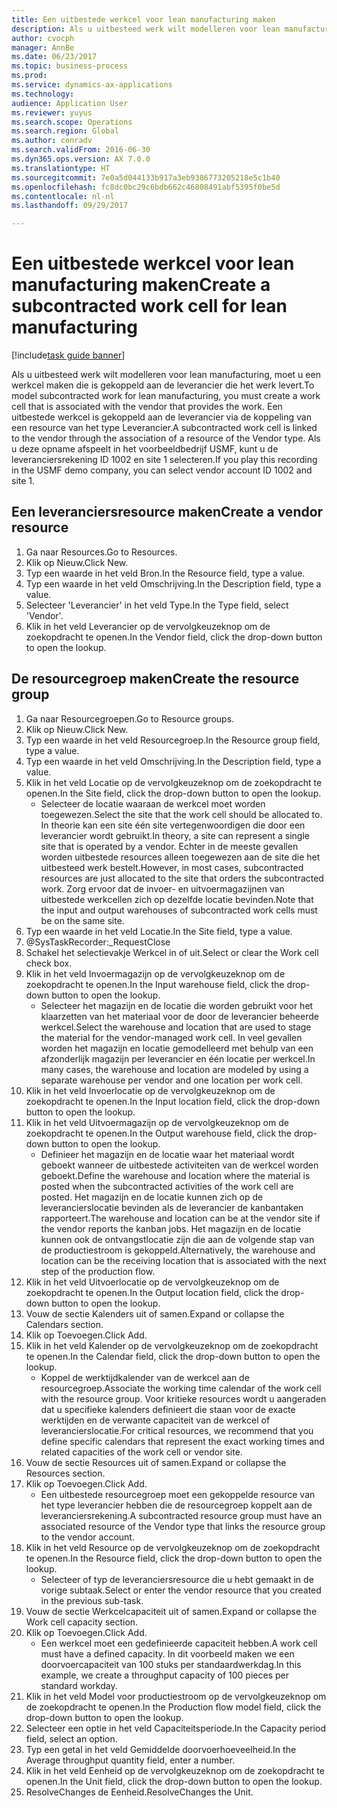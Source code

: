 ```yaml
--- 
title: Een uitbestede werkcel voor lean manufacturing maken
description: Als u uitbesteed werk wilt modelleren voor lean manufacturing, moet u een werkcel maken die is gekoppeld aan de leverancier die het werk levert.
author: cvocph
manager: AnnBe
ms.date: 06/23/2017
ms.topic: business-process
ms.prod: 
ms.service: dynamics-ax-applications
ms.technology: 
audience: Application User
ms.reviewer: yuyus
ms.search.scope: Operations
ms.search.region: Global
ms.author: conradv
ms.search.validFrom: 2016-06-30
ms.dyn365.ops.version: AX 7.0.0
ms.translationtype: HT
ms.sourcegitcommit: 7e0a5d044133b917a3eb9386773205218e5c1b40
ms.openlocfilehash: fc8dc0bc29c6bdb662c46808491abf5395f0be5d
ms.contentlocale: nl-nl
ms.lasthandoff: 09/29/2017

---
```

# <a name="create-a-subcontracted-work-cell-for-lean-manufacturing"></a><span data-ttu-id="919d4-103">Een uitbestede werkcel voor lean manufacturing maken</span><span class="sxs-lookup"><span data-stu-id="919d4-103">Create a subcontracted work cell for lean manufacturing</span></span>

[!include[task guide banner](../../includes/task-guide-banner.md)]

<span data-ttu-id="919d4-104">Als u uitbesteed werk wilt modelleren voor lean manufacturing, moet u een werkcel maken die is gekoppeld aan de leverancier die het werk levert.</span><span class="sxs-lookup"><span data-stu-id="919d4-104">To model subcontracted work for lean manufacturing, you must create a work cell that is associated with the vendor that provides the work.</span></span> <span data-ttu-id="919d4-105">Een uitbestede werkcel is gekoppeld aan de leverancier via de koppeling van een resource van het type Leverancier.</span><span class="sxs-lookup"><span data-stu-id="919d4-105">A subcontracted work cell is linked to the vendor through the association of a resource of the Vendor type.</span></span> <span data-ttu-id="919d4-106">Als u deze opname afspeelt in het voorbeeldbedrijf USMF, kunt u de leveranciersrekening ID 1002 en site 1 selecteren.</span><span class="sxs-lookup"><span data-stu-id="919d4-106">If you play this recording in the USMF demo company, you can select vendor account ID 1002 and site 1.</span></span>


## <a name="create-a-vendor-resource"></a><span data-ttu-id="919d4-107">Een leveranciersresource maken</span><span class="sxs-lookup"><span data-stu-id="919d4-107">Create a vendor resource</span></span>
1. <span data-ttu-id="919d4-108">Ga naar Resources.</span><span class="sxs-lookup"><span data-stu-id="919d4-108">Go to Resources.</span></span>
2. <span data-ttu-id="919d4-109">Klik op Nieuw.</span><span class="sxs-lookup"><span data-stu-id="919d4-109">Click New.</span></span>
3. <span data-ttu-id="919d4-110">Typ een waarde in het veld Bron.</span><span class="sxs-lookup"><span data-stu-id="919d4-110">In the Resource field, type a value.</span></span>
4. <span data-ttu-id="919d4-111">Typ een waarde in het veld Omschrijving.</span><span class="sxs-lookup"><span data-stu-id="919d4-111">In the Description field, type a value.</span></span>
5. <span data-ttu-id="919d4-112">Selecteer 'Leverancier' in het veld Type.</span><span class="sxs-lookup"><span data-stu-id="919d4-112">In the Type field, select 'Vendor'.</span></span>
6. <span data-ttu-id="919d4-113">Klik in het veld Leverancier op de vervolgkeuzeknop om de zoekopdracht te openen.</span><span class="sxs-lookup"><span data-stu-id="919d4-113">In the Vendor field, click the drop-down button to open the lookup.</span></span>

## <a name="create-the-resource-group"></a><span data-ttu-id="919d4-114">De resourcegroep maken</span><span class="sxs-lookup"><span data-stu-id="919d4-114">Create the resource group</span></span>
1. <span data-ttu-id="919d4-115">Ga naar Resourcegroepen.</span><span class="sxs-lookup"><span data-stu-id="919d4-115">Go to Resource groups.</span></span>
2. <span data-ttu-id="919d4-116">Klik op Nieuw.</span><span class="sxs-lookup"><span data-stu-id="919d4-116">Click New.</span></span>
3. <span data-ttu-id="919d4-117">Typ een waarde in het veld Resourcegroep.</span><span class="sxs-lookup"><span data-stu-id="919d4-117">In the Resource group field, type a value.</span></span>
4. <span data-ttu-id="919d4-118">Typ een waarde in het veld Omschrijving.</span><span class="sxs-lookup"><span data-stu-id="919d4-118">In the Description field, type a value.</span></span>
5. <span data-ttu-id="919d4-119">Klik in het veld Locatie op de vervolgkeuzeknop om de zoekopdracht te openen.</span><span class="sxs-lookup"><span data-stu-id="919d4-119">In the Site field, click the drop-down button to open the lookup.</span></span>
    * <span data-ttu-id="919d4-120">Selecteer de locatie waaraan de werkcel moet worden toegewezen.</span><span class="sxs-lookup"><span data-stu-id="919d4-120">Select the site that the work cell should be allocated to.</span></span> <span data-ttu-id="919d4-121">In theorie kan een site één site vertegenwoordigen die door een leverancier wordt gebruikt.</span><span class="sxs-lookup"><span data-stu-id="919d4-121">In theory, a site can represent a single site that is operated by a vendor.</span></span> <span data-ttu-id="919d4-122">Echter in de meeste gevallen worden uitbestede resources alleen toegewezen aan de site die het uitbesteed werk bestelt.</span><span class="sxs-lookup"><span data-stu-id="919d4-122">However, in most cases, subcontracted resources are just allocated to the site that orders the subcontracted work.</span></span> <span data-ttu-id="919d4-123">Zorg ervoor dat de invoer- en uitvoermagazijnen van uitbestede werkcellen zich op dezelfde locatie bevinden.</span><span class="sxs-lookup"><span data-stu-id="919d4-123">Note that the input and output warehouses of subcontracted work cells must be on the same site.</span></span>  
6. <span data-ttu-id="919d4-124">Typ een waarde in het veld Locatie.</span><span class="sxs-lookup"><span data-stu-id="919d4-124">In the Site field, type a value.</span></span>
7. @SysTaskRecorder:_RequestClose
8. <span data-ttu-id="919d4-125">Schakel het selectievakje Werkcel in of uit.</span><span class="sxs-lookup"><span data-stu-id="919d4-125">Select or clear the Work cell check box.</span></span>
9. <span data-ttu-id="919d4-126">Klik in het veld Invoermagazijn op de vervolgkeuzeknop om de zoekopdracht te openen.</span><span class="sxs-lookup"><span data-stu-id="919d4-126">In the Input warehouse field, click the drop-down button to open the lookup.</span></span>
    * <span data-ttu-id="919d4-127">Selecteer het magazijn en de locatie die worden gebruikt voor het klaarzetten van het materiaal voor de door de leverancier beheerde werkcel.</span><span class="sxs-lookup"><span data-stu-id="919d4-127">Select the warehouse and location that are used to stage the material for the vendor-managed work cell.</span></span> <span data-ttu-id="919d4-128">In veel gevallen worden het magazijn en locatie gemodelleerd met behulp van een afzonderlijk magazijn per leverancier en één locatie per werkcel.</span><span class="sxs-lookup"><span data-stu-id="919d4-128">In many cases, the warehouse and location are modeled by using a separate warehouse per vendor and one location per work cell.</span></span>  
10. <span data-ttu-id="919d4-129">Klik in het veld Invoerlocatie op de vervolgkeuzeknop om de zoekopdracht te openen.</span><span class="sxs-lookup"><span data-stu-id="919d4-129">In the Input location field, click the drop-down button to open the lookup.</span></span>
11. <span data-ttu-id="919d4-130">Klik in het veld Uitvoermagazijn op de vervolgkeuzeknop om de zoekopdracht te openen.</span><span class="sxs-lookup"><span data-stu-id="919d4-130">In the Output warehouse field, click the drop-down button to open the lookup.</span></span>
    * <span data-ttu-id="919d4-131">Definieer het magazijn en de locatie waar het materiaal wordt geboekt wanneer de uitbestede activiteiten van de werkcel worden geboekt.</span><span class="sxs-lookup"><span data-stu-id="919d4-131">Define the warehouse and location where the material is posted when the subcontracted activities of the work cell are posted.</span></span> <span data-ttu-id="919d4-132">Het magazijn en de locatie kunnen zich op de leverancierslocatie bevinden als de leverancier de kanbantaken rapporteert.</span><span class="sxs-lookup"><span data-stu-id="919d4-132">The warehouse and location can be at the vendor site if the vendor reports the kanban jobs.</span></span> <span data-ttu-id="919d4-133">Het magazijn en de locatie kunnen ook de ontvangstlocatie zijn die aan de volgende stap van de productiestroom is gekoppeld.</span><span class="sxs-lookup"><span data-stu-id="919d4-133">Alternatively, the warehouse and location can be the receiving location that is associated with the next step of the production flow.</span></span>  
12. <span data-ttu-id="919d4-134">Klik in het veld Uitvoerlocatie op de vervolgkeuzeknop om de zoekopdracht te openen.</span><span class="sxs-lookup"><span data-stu-id="919d4-134">In the Output location field, click the drop-down button to open the lookup.</span></span>
13. <span data-ttu-id="919d4-135">Vouw de sectie Kalenders uit of samen.</span><span class="sxs-lookup"><span data-stu-id="919d4-135">Expand or collapse the Calendars section.</span></span>
14. <span data-ttu-id="919d4-136">Klik op Toevoegen.</span><span class="sxs-lookup"><span data-stu-id="919d4-136">Click Add.</span></span>
15. <span data-ttu-id="919d4-137">Klik in het veld Kalender op de vervolgkeuzeknop om de zoekopdracht te openen.</span><span class="sxs-lookup"><span data-stu-id="919d4-137">In the Calendar field, click the drop-down button to open the lookup.</span></span>
    * <span data-ttu-id="919d4-138">Koppel de werktijdkalender van de werkcel aan de resourcegroep.</span><span class="sxs-lookup"><span data-stu-id="919d4-138">Associate the working time calendar of the work cell with the resource group.</span></span> <span data-ttu-id="919d4-139">Voor kritieke resources wordt u aangeraden dat u specifieke kalenders definieert die staan voor de exacte werktijden en de verwante capaciteit van de werkcel of leverancierslocatie.</span><span class="sxs-lookup"><span data-stu-id="919d4-139">For critical resources, we recommend that you define specific calendars that represent the exact working times and related capacities of the work cell or vendor site.</span></span>  
16. <span data-ttu-id="919d4-140">Vouw de sectie Resources uit of samen.</span><span class="sxs-lookup"><span data-stu-id="919d4-140">Expand or collapse the Resources section.</span></span>
17. <span data-ttu-id="919d4-141">Klik op Toevoegen.</span><span class="sxs-lookup"><span data-stu-id="919d4-141">Click Add.</span></span>
    * <span data-ttu-id="919d4-142">Een uitbestede resourcegroep moet een gekoppelde resource van het type leverancier hebben die de resourcegroep koppelt aan de leveranciersrekening.</span><span class="sxs-lookup"><span data-stu-id="919d4-142">A subcontracted resource group must have an associated resource of the Vendor type that links the resource group to the vendor account.</span></span>  
18. <span data-ttu-id="919d4-143">Klik in het veld Resource op de vervolgkeuzeknop om de zoekopdracht te openen.</span><span class="sxs-lookup"><span data-stu-id="919d4-143">In the Resource field, click the drop-down button to open the lookup.</span></span>
    * <span data-ttu-id="919d4-144">Selecteer of typ de leveranciersresource die u hebt gemaakt in de vorige subtaak.</span><span class="sxs-lookup"><span data-stu-id="919d4-144">Select or enter the vendor resource that you created in the previous sub-task.</span></span>  
19. <span data-ttu-id="919d4-145">Vouw de sectie Werkcelcapaciteit uit of samen.</span><span class="sxs-lookup"><span data-stu-id="919d4-145">Expand or collapse the Work cell capacity section.</span></span>
20. <span data-ttu-id="919d4-146">Klik op Toevoegen.</span><span class="sxs-lookup"><span data-stu-id="919d4-146">Click Add.</span></span>
    * <span data-ttu-id="919d4-147">Een werkcel moet een gedefinieerde capaciteit hebben.</span><span class="sxs-lookup"><span data-stu-id="919d4-147">A work cell must have a defined capacity.</span></span> <span data-ttu-id="919d4-148">In dit voorbeeld maken we een doorvoercapaciteit van 100 stuks per standaardwerkdag.</span><span class="sxs-lookup"><span data-stu-id="919d4-148">In this example, we create a throughput capacity of 100 pieces per standard workday.</span></span>  
21. <span data-ttu-id="919d4-149">Klik in het veld Model voor productiestroom op de vervolgkeuzeknop om de zoekopdracht te openen.</span><span class="sxs-lookup"><span data-stu-id="919d4-149">In the Production flow model field, click the drop-down button to open the lookup.</span></span>
22. <span data-ttu-id="919d4-150">Selecteer een optie in het veld Capaciteitsperiode.</span><span class="sxs-lookup"><span data-stu-id="919d4-150">In the Capacity period field, select an option.</span></span>
23. <span data-ttu-id="919d4-151">Typ een getal in het veld Gemiddelde doorvoerhoeveelheid.</span><span class="sxs-lookup"><span data-stu-id="919d4-151">In the Average throughput quantity field, enter a number.</span></span>
24. <span data-ttu-id="919d4-152">Klik in het veld Eenheid op de vervolgkeuzeknop om de zoekopdracht te openen.</span><span class="sxs-lookup"><span data-stu-id="919d4-152">In the Unit field, click the drop-down button to open the lookup.</span></span>
25. <span data-ttu-id="919d4-153">ResolveChanges de Eenheid.</span><span class="sxs-lookup"><span data-stu-id="919d4-153">ResolveChanges the Unit.</span></span>


